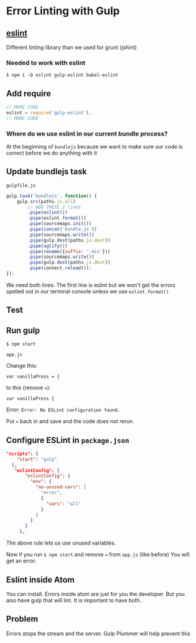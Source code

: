 # Error Linting with Gulp

## [eslint](https://www.npmjs.com/package/gulp-eslint)
Different linting library than we used for grunt (jshint)

### Needed to work with eslint
`$ npm i -D eslint gulp-eslint babel-eslint`

## Add require
```js
// MORE CODE
eslint = require('gulp-eslint'),
// MORE CODE
```

### Where do we use eslint in our current bundle process?
At the beginning of `bundlejs` because we want to make sure our code is correct before we do anything with it

## Update bundlejs task

`gulpfile.js`

```js
gulp.task('bundlejs', function() {
    gulp.src(paths.js.all)
        // ADD THESE 2 lines
        .pipe(eslint())
        .pipe(eslint.format())
        .pipe(sourcemaps.init())
        .pipe(concat('bundle.js'))
        .pipe(sourcemaps.write())
        .pipe(gulp.dest(paths.js.dest))
        .pipe(uglify())
        .pipe(rename({suffix: '.min'}))
        .pipe(sourcemaps.write())
        .pipe(gulp.dest(paths.js.dest))
        .pipe(connect.reload());
});
```

We need both lines. The first line is eslint but we won't get the errors spelled out in our terminal console unless we use `eslint.format()`

## Test

## Run gulp
`$ npm start`

`app.js`

Change this:

`var vanillaPress = {`

to this (remove `=`):

`var vanillaPress {`

Error: `Error: No ESLint configuration found.`

Put `=` back in and save and the code does not rerun.

## Configure ESLint in `package.json`

```json
"scripts": {
    "start": "gulp"
  },
   "eslintConfig": {
       "eslintConfig": {
         "env": {
           "no-unused-vars": [
             "error",
             {
               "vars": "all"
             }
           ]
         }
       }
     },
```

The above rule lets us use unused variables.

Now if you run `$ npm start` and remove `=` from `app.js` (like before)
You will get an error.

## Eslint inside Atom
You can install. Errors inside atom are just for you the developer. But you also have gulp that will lint. It is important to have both.

## Problem
Errors stops the stream and the server. Gulp Plummer will help prevent this

